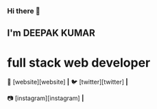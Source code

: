 ### Hi there 👋
## I'm DEEPAK KUMAR
# full stack web developer

<!--
**deepakmp444/deepakmp444** is a ✨ _special_ ✨ repository because its `README.md` (this file) appears on your GitHub profile.

Here are some ideas to get you started:

- 🔭 I’m currently working on ...
- 🌱 I’m currently learning ...
- 👯 I’m looking to collaborate on ...
- 🤔 I’m looking for help with ...
- 💬 Ask me about ...
- 📫 How to reach me: ...
- 😄 Pronouns: ...
- ⚡ Fun fact: ...
-->


🏡 [website][website] **|** 
🐦 [twitter][twitter] **|** 

📷 [instagram][instagram] **|** 

